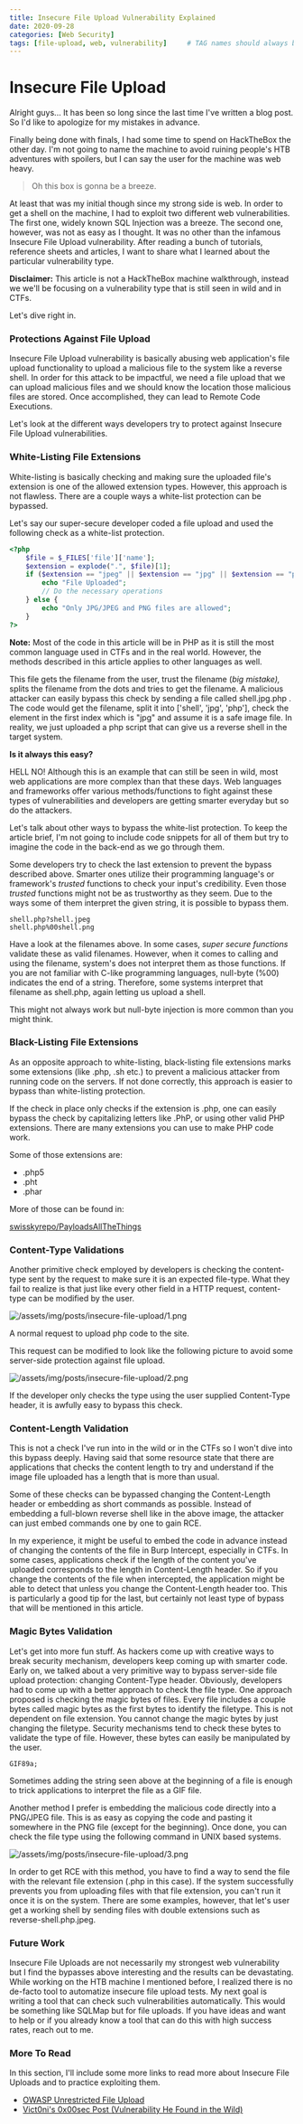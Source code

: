 ```yaml
---
title: Insecure File Upload Vulnerability Explained
date: 2020-09-28
categories: [Web Security]
tags: [file-upload, web, vulnerability]     # TAG names should always be lowercase
---
```


# Insecure File Upload

Alright guys... It has been so long since the last time I've written a blog post. So I'd like to apologize for my mistakes in advance.

Finally being done with finals, I had some time to spend on HackTheBox the other day. I'm not going to name the machine to avoid ruining people's HTB adventures with spoilers, but I can say the user for the machine was web heavy. 

> Oh this box is gonna be a breeze.

At least that was my initial though since my strong side is web. In order to get a shell on the machine, I had to exploit two different web vulnerabilities. The first one, widely known SQL Injection was a breeze. The second one, however, was not as easy as I thought. It was no other than the infamous Insecure File Upload vulnerability. After reading a bunch of tutorials, reference sheets and articles, I want to share what I learned about the particular vulnerability type. 

**Disclaimer:** This article is not a HackTheBox machine walkthrough, instead we we'll be focusing on a vulnerability type that is still seen in wild and in CTFs.

Let's dive right in.

### Protections Against File Upload

Insecure File Upload vulnerability is basically abusing web application's file upload functionality to upload a malicious file to the system like a reverse shell. In order for this attack to be impactful, we need a file upload that we can upload malicious files and we should know the location those malicious files are stored. Once accomplished, they can lead to Remote Code Executions.

Let's look at the different ways developers try to protect against Insecure File Upload vulnerabilities.

### White-Listing File Extensions

White-listing is basically checking and making sure the uploaded file's extension is one of the allowed extension types. However, this approach is not flawless. There are a couple ways a white-list protection can be bypassed. 

Let's say our super-secure developer coded a file upload and used the following check as a white-list protection.

```php
<?php
    $file = $_FILES['file']['name'];
    $extension = explode(".", $file)[1];
    if ($extension == "jpeg" || $extension == "jpg" || $extension == "png") {
        echo "File Uploaded";
        // Do the necessary operations
    } else {
        echo "Only JPG/JPEG and PNG files are allowed";
    }
?>
```

**Note:** Most of the code in this article will be in PHP as it is still the most common language used in CTFs and in the real world. However, the methods described in this article applies to other languages as well.

This file gets the filename from the user, trust the filename (*big mistake),* splits the filename from the dots and tries to get the filename. A malicious attacker can easily bypass this check by sending a file called shell.jpg.php . The code would get the filename, split it into  ['shell', 'jpg', 'php'], check the element in the first index which is "jpg" and assume it is a safe image file. In reality, we just uploaded a php script that can give us a reverse shell in the target system.

**Is it always this easy?**

HELL NO! Although this is an example that can still be seen in wild, most web applications are more complex than that these days. Web languages and frameworks offer various methods/functions to fight against these types of vulnerabilities and developers are getting smarter everyday but so do the attackers. 

Let's talk about other ways to bypass the white-list protection. To keep the article brief, I'm not going to include code snippets for all of them but try to imagine the code in the back-end as we go through them.

Some developers try to check the last extension to prevent the bypass described above. Smarter ones utilize their programming language's or framework's *trusted* functions to check your input's credibility. Even those *trusted* functions might not be as trustworthy as they seem. Due to the ways some of them interpret the given string, it is possible to bypass them.

```
shell.php?shell.jpeg
shell.php%00shell.png
```

Have a look at the filenames above. In some cases, *super secure functions* validate these as valid filenames. However, when it comes to calling and using the filename, system's does not interpret them as those functions. If you are not familiar with C-like programming languages, null-byte (%00) indicates the end of a string. Therefore, some systems interpret that filename as shell.php, again letting us upload a shell. 

This might not always work but null-byte injection is more common than you might think. 

### Black-Listing File Extensions

As an opposite approach to white-listing, black-listing file extensions marks some extensions (like .php, .sh etc.) to prevent a malicious attacker from running code on the servers. If not done correctly, this approach is easier to bypass than white-listing protection.

If the check in place only checks if the extension is .php, one can easily bypass the check by capitalizing letters like .PhP, or using other valid PHP extensions. There are many extensions you can use to make PHP code work. 

Some of those extensions are:

- .php5
- .pht
- .phar

More of those can be found in:

[swisskyrepo/PayloadsAllTheThings](https://github.com/swisskyrepo/PayloadsAllTheThings/tree/master/Upload%20Insecure%20Files/Extension%20PHP)

### Content-Type Validations

Another primitive check employed by developers is checking the content-type sent by the request to make sure it is an expected file-type. What they fail to realize is that just like every other field in a HTTP request, content-type can be modified by the user. 

![/assets/img/posts/insecure-file-upload/1.png](/assets/img/posts/insecure-file-upload/1.png)

A normal request to upload php code to the site.

This request can be modified to look like the following picture to avoid some server-side protection against file upload.

![/assets/img/posts/insecure-file-upload/2.png](/assets/img/posts/insecure-file-upload/2.png)

If the developer only checks the type using the user supplied Content-Type header, it is awfully easy to bypass this check.

### Content-Length Validation

This is not a check I've run into in the wild or in the CTFs so I won't dive into this bypass deeply. Having said that some resource state that there are applications that checks the content length to try and understand if the image file uploaded has a length that is more than usual.

Some of these checks can be bypassed changing the Content-Length header or embedding as short commands as possible. Instead of embedding a full-blown reverse shell like in the above image, the attacker can just embed commands one by one to gain RCE.

In my experience, it might be useful to embed the code in advance instead of changing the contents of the file in Burp Intercept, especially in CTFs. In some cases, applications check if the length of the content you've uploaded corresponds to the length in Content-Length header. So if you change the contents of the file when intercepted, the application might be able to detect that unless you change the Content-Length header too. This is particularly a good tip for the last, but certainly not least type of bypass that will be mentioned in this article.

### Magic Bytes Validation

Let's get into more fun stuff. As hackers come up with creative ways to break security mechanism, developers keep coming up with smarter code. Early on, we talked about a very primitive way to bypass server-side file upload protection: changing Content-Type header. Obviously, developers had to come up with a better approach to check the file type. One approach proposed is checking the magic bytes of files. Every file includes a couple bytes called magic bytes as the first bytes to identify the filetype. This is not dependent on file extension. You cannot change the magic bytes by just changing the filetype. Security mechanisms tend to check these bytes to validate the type of file. However, these bytes can easily be manipulated by the user. 

```
GIF89a;
```

Sometimes adding the string seen above at the beginning of a file is enough to trick applications to interpret the file as a GIF file. 

Another method I prefer is embedding the malicious code directly into a PNG/JPEG file. This is as easy as copying the code and pasting it somewhere in the PNG file (except for the beginning). Once done, you can check the file type using the following command in UNIX based systems.

![/assets/img/posts/insecure-file-upload/3.png](/assets/img/posts/insecure-file-upload/3.png)

In order to get RCE with this method, you have to find a way to send the file with the relevant file extension (.php in this case). If the system successfully prevents you from uploading files with that file extension, you can't run it once it is on the system. There are some examples, however, that let's user get a working shell by sending files with double extensions such as reverse-shell.php.jpeg.

### Future Work

Insecure File Uploads are not necessarily my strongest web vulnerability but I find the bypasses above interesting and the results can be devastating. While working on the HTB machine I mentioned before, I realized there is no de-facto tool to automatize insecure file upload tests. My next goal is writing a tool that can check such vulnerabilities automatically. This would be something like SQLMap but for file uploads. If you have ideas and want to help or if you already know a tool that can do this with high success rates, reach out to me.

### More To Read

In this section, I'll include some more links to read more about Insecure File Uploads and to practice exploiting them.

- [OWASP Unrestricted File Upload](https://owasp.org/www-community/vulnerabilities/Unrestricted_File_Upload)
- [Vict0ni's 0x00sec Post (Vulnerability He Found in the Wild)](https://0x00sec.org/t/unrestricted-cv-file-upload/20325)